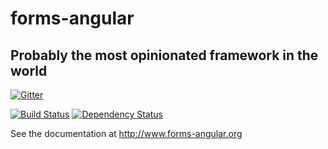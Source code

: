# forms-angular
## Probably the most opinionated framework in the world

[![Gitter](https://badges.gitter.im/Join%20Chat.svg)](https://gitter.im/forms-angular/forms-angular?utm_source=badge&utm_medium=badge&utm_campaign=pr-badge&utm_content=badge)

[![Build Status](https://travis-ci.org/forms-angular/forms-angular.png?branch=master)](https://travis-ci.org/forms-angular/forms-angular)
[![Dependency Status](https://david-dm.org/forms-angular/forms-angular.png)](https://david-dm.org/forms-angular/forms-angular.png)

See the documentation at http://www.forms-angular.org



